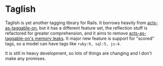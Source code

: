 Taglish
=======

Taglish is yet another tagging library for Rails.
It borrows heavily from [acts-as-taggable-on](https://github.com/mbleigh/acts-as-taggable-on), but it has a different feature set, the reflection stuff is refactored for greater comprehension, and it aims to remove [acts-as-taggable-on's memory leaks](https://github.com/mbleigh/acts-as-taggable-on/issues/94).
It major new feature is support for "scored" tags, so a model can have tags like `ruby:9, sql:5, js:4`.

It is still in heavy development, so lots of things are changing and I don't make any promises.


